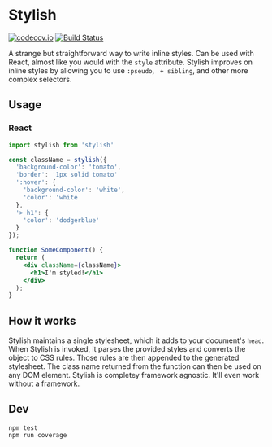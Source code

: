 # Stylish

[![codecov.io](https://codecov.io/github/dmamills/stylish/coverage.svg?branch=master)](https://codecov.io/github/dmamills/stylish?branch=master) [![Build Status](https://secure.travis-ci.org/dmamills/stylish.png)](http://travis-ci.org/dmamills/stylish)

A strange but straightforward way to write inline styles.
Can be used with React, almost like you would with the `style` attribute.
Stylish improves on inline styles by allowing you to use `:pseudo`, ` + sibling`, and other more complex selectors.

## Usage

### React
```jsx
import stylish from 'stylish'

const className = stylish({
  'background-color': 'tomato',
  'border': '1px solid tomato'
  ':hover': {
    'background-color': 'white',
    'color': 'white
  },
  '> h1': {
    'color': 'dodgerblue'
  }
});

function SomeComponent() {
  return (
    <div className={className}>
      <h1>I'm styled!</h1>
    </div>
  );
}

```

## How it works

Stylish maintains a single stylesheet, which it adds to your document's `head`.
When Stylish is invoked, it parses the provided styles and converts the object to CSS rules.
Those rules are then appended to the generated stylesheet.
The class name returned from the function can then be used on any DOM element.
Stylish is completey framework agnostic. It'll even work without a framework.

## Dev

```
npm test
npm run coverage
```
